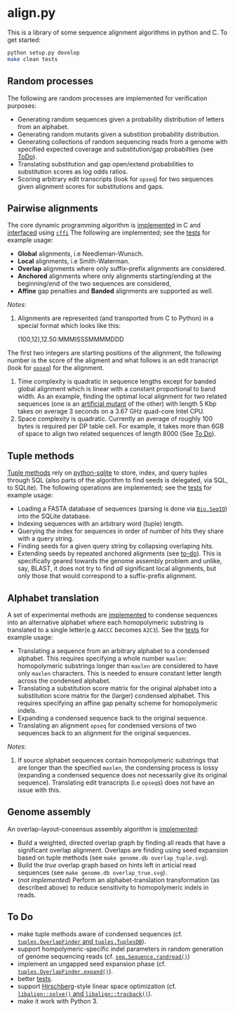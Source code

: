 # align.py
This is a library of some sequence alignment algorithms in python and C. To get
started:

```sh
python setup.py develop
make clean tests
```

## Random processes

The following are random processes are implemented for verification purposes:

* Generating random sequences given a probability distribution of letters from
  an alphabet.
* Generating random mutants given a substition probability distribution.
* Generating collections of random sequencing reads from a genome with specified
  expected coverage and substitution/gap probabilties (see [ToDo](#to-do)).
* Translating substitution and gap open/extend probabilities to substitution
  scores as log odds ratios.
* Scoring arbitrary edit transcripts (look for `opseq`) for two sequences given
  alignment scores for substitutions and gaps.

## Pairwise alignments

The core dynamic programming algorithm is [implemented](/align/libalign.c) in C
and [interfaced](/align/align.py) using
[`cffi`](https://cffi.readthedocs.org/en/latest/) The following are implemented;
see the [tests](/align/tests/align.py) for example usage:

* **Global** alignments, i.e Needleman-Wunsch.
* **Local** alignments, i.e Smith-Waterman.
* **Overlap** alignments where only suffix-prefix alignments are considered.
* **Anchored** alignments where only alignments starting/ending at the
  beginning/end of the two sequences are considered,
* **Affine** gap penalties and **Banded** alignments are supported as well.

*Notes*:

1. Alignments are represented (and transported from C to Python) in a special
  format which looks like this:

      (100,12),12.50:MMMISSSMMMMDDD

  The first two integers are starting positions of the alignment, the following
  number is the score of the aligment and what follows is an edit transcript
  (look for [`opseq`](/align/align.py)) for the alignment.
1. Time complexity is quadratic in sequence lengths except for banded global
  alignment which is linear with a constant proportional to
  band width. As an example, finding the optimal local alignment for two related
  sequences (one is an [artificial mutant](/align/seq.py) of the other)
  with length 5 Kbp takes on average 3 seconds on a 3.67 GHz quad-core Intel
  CPU.
1. Space complexity is quadratic. Currently an average of roughly 100 bytes is
  required per DP table cell. For example, it takes more than 6GB of space to
  align two related sequences of length 8000 (See [To Do](#to-do)).

## Tuple methods

[Tuple methods](/align/tuples.py) rely on
[python-sqlite](https://docs.python.org/2/library/sqlite3.html) to store, index,
and query tuples through SQL (also parts of the algorithm to find seeds is
delegated, via SQL, to SQLite). The following operations are implemented; see the
[tests](/align/tests/tuples.py) for example usage:

* Loading a FASTA database of sequences (parsing is done via
  [`Bio.SeqIO`](http://biopython.org/wiki/SeqIO)) into the SQLite database.
* Indexing sequences with an arbitrary word (tuple) length.
* Querying the index for sequences in order of number of hits they share with a
  query string.
* Finding seeds for a given query string by collapsing overlaping hits.
* Extending seeds by repeated anchored alignments (see [to-do](#to-do)). This is
  specifically geared towards the genome assembly problem and unlike, say,
  BLAST, it does not try to find *all* significant local alignments, but only
  those that would correspond to a suffix-prefix alignment.

## Alphabet translation

A set of experimental methods are [implemented](/align/homopolymeric.py) to
condense sequences into an alternative alphabet where each homopolymeric
substring is translated to a single letter(e.g `AACCC` becomes `A2C3`). See the
[tests](/align/tests/homopolymeric.py) for example usage:

* Translating a sequence from an arbitrary alphabet to a condensed alphabet.
  This requires specifying a whole number `maxlen`:
  homopolymeric substrings longer than `maxlen` are considered to have only
  `maxlen` characters. This is needed to ensure constant letter length across
  the condensed alphabet.
* Translating a substitution score matrix for the original alphabet into a
  substitution score matrix for the (larger) condensed alphabet. This requires
  specifying an affine gap penalty scheme for homopolymeric indels.
* Expanding a condensed sequence back to the original sequence.
* Translating an alignment `opseq` for condensed versions of two sequences back
  to an alignment for the original sequences.

*Notes*:

1. If source alphabet sequences contain homopolymeric substrings that are
  longer than the specified `maxlen`, the condensing process is lossy (expanding
  a condensed sequence does not necessarily give its original sequence).
  Translating edit transcripts (i.e `opseq`s) does not have an issue with this.

## Genome assembly

An overlap-layout-consensus assembly algorithm is
[implemented](/align/assembly.py):
* Build a weighted, directed overlap graph by finding all reads that have a
significant overlap alignment. Overlaps are finding using seed expansion based
on tuple methods (see `make genome.db overlap_tuple.svg`).
* Build the *true* overlap graph based on hints left in articial read sequences
  (see `make genome.db overlap_true.svg`).
* (*not implemented*) Perform an alphabet-translation transformation (as
  described above) to reduce sensitivity to homopolymeric indels in reads.

## To Do
* make tuple methods aware of condensed sequences (cf. [`tuples.OverlapFinder` and `tuples.TuplesDB`](/align/tuples.py)).
* support hompolymeric-specific indel parameters in random generation
  of genome sequencing reads (cf. [`seq.Sequence.randread()`](/align/seq.py))
* implement an ungapped seed expansion phase (cf. [`tuples.OverlapFinder.expand()`](/align/tuples.py)).
* better [tests](/tests).
* support [Hirschberg](https://en.wikipedia.org/wiki/Hirschberg's_algorithm)-style
  linear space optimization (cf. [`libalign::solve()` and `libalign::tracback()`](/align/libalign.c)).
* make it work with Python 3.
